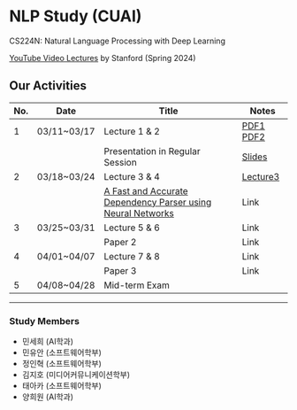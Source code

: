 # NLP Study (CUAI)
CS224N: Natural Language Processing with Deep Learning

[YouTube Video Lectures](https://youtube.com/playlist?list=PLoROMvodv4rOaMFbaqxPDoLWjDaRAdP9D&si=r8djSieatiCCatQV) by Stanford (Spring 2024)

## Our Activities

| No.  | Date           | Title                          | Notes                          |
|------|-------------|--------------------------------|--------------------------------|
| 1    | 03/11~03/17 | Lecture 1 & 2         | [PDF1](https://shorturl.at/ADy2y)  [PDF2](https://shorturl.at/Lgzi8)         |
|      |             | Presentation in Regular Session            | [Slides](https://github.com/hak3601/NLP-CS224n/blob/main/pdf/ppt-slides.pdf)
| 2    | 03/18~03/24 | Lecture 3 & 4                                               | [Lecture3](https://github.com/hak3601/NLP-CS224n/blob/main/pdf/CS224n%20Lecure4.pdf)           |
|      |  | [A Fast and Accurate Dependency Parser using Neural Networks](https://emnlp2014.org/papers/pdf/EMNLP2014082.pdf) | Link           |
| 3    | 03/25~03/31 | Lecture 5 & 6                                               | Link           |
|      |             | Paper 2                                                     | Link           |
| 4    | 04/01~04/07 | Lecture 7 & 8                                               | Link           |
|      |             | Paper 3                                                     | Link           |
| 5    | 04/08~04/28 | Mid-term Exam                                               |                |

---
### Study Members
- 민세희	(AI학과)	
- 민유안	(소프트웨어학부)	
- 정인혁	(소프트웨어학부)
- 김지호	(미디어커뮤니케이션학부)	
- 태아카	(소프트웨어학부)
- 양희원	(AI학과)	
